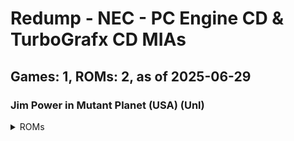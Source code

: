 # Redump - NEC - PC Engine CD & TurboGrafx CD MIAs
## Games: 1, ROMs: 2, as of 2025-06-29

### Jim Power in Mutant Planet (USA) (Unl)
<details>
<summary>ROMs</summary>

- Jim Power in Mutant Planet (USA) (Unl) (Track 01).bin, CRC: 79afed08
- Jim Power in Mutant Planet (USA) (Unl) (Track 02).bin, CRC: 197006d6
</details>

